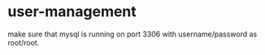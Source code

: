 ﻿# user-management
make sure that mysql is running on port 3306 with username/password as root/root.

